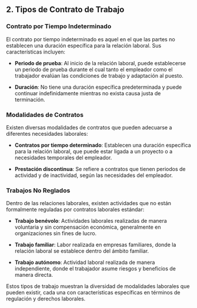 
## 2. Tipos de Contrato de Trabajo

### Contrato por Tiempo Indeterminado

El contrato por tiempo indeterminado es aquel en el que las partes no establecen una duración específica para la relación laboral. Sus características incluyen:

- **Periodo de prueba**: Al inicio de la relación laboral, puede establecerse un periodo de prueba durante el cual tanto el empleador como el trabajador evalúan las condiciones de trabajo y adaptación al puesto.
  
- **Duración**: No tiene una duración específica predeterminada y puede continuar indefinidamente mientras no exista causa justa de terminación.

### Modalidades de Contratos

Existen diversas modalidades de contratos que pueden adecuarse a diferentes necesidades laborales:

- **Contratos por tiempo determinado**: Establecen una duración específica para la relación laboral, que puede estar ligada a un proyecto o a necesidades temporales del empleador.

- **Prestación discontinua**: Se refiere a contratos que tienen periodos de actividad y de inactividad, según las necesidades del empleador.

### Trabajos No Reglados

Dentro de las relaciones laborales, existen actividades que no están formalmente reguladas por contratos laborales estándar:

- **Trabajo benévolo**: Actividades laborales realizadas de manera voluntaria y sin compensación económica, generalmente en organizaciones sin fines de lucro.

- **Trabajo familiar**: Labor realizada en empresas familiares, donde la relación laboral se establece dentro del ámbito familiar.

- **Trabajo autónomo**: Actividad laboral realizada de manera independiente, donde el trabajador asume riesgos y beneficios de manera directa.

Estos tipos de trabajo muestran la diversidad de modalidades laborales que pueden existir, cada una con características específicas en términos de regulación y derechos laborales.

